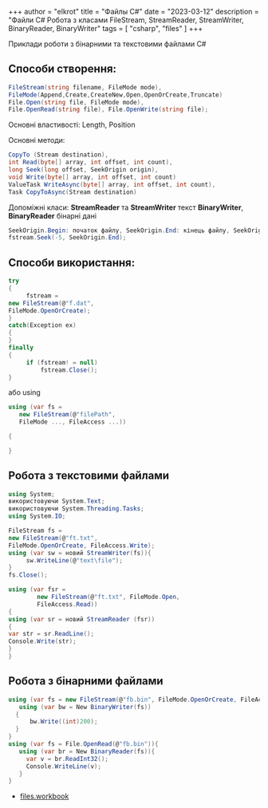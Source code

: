 +++
author = "elkrot"
title = "Файлы C#"
date = "2023-03-12"
description = "Файли C# Робота з класами FileStream, StreamReader, StreamWriter, BinaryReader, BinaryWriter"
tags = [
    "csharp",
	"files"
]
+++
 
Приклади роботи з бінарними та текстовими файлами C# <!--more-->

Способи створення:
-----------------
```csharp
FileStream(string filename, FileMode mode),
FileMode(Append,Create,CreateNew,Open,OpenOrCreate,Truncate)
File.Open(string file, FileMode mode),
File.OpenRead(string file), File.OpenWrite(string file);
```
Основні властивості: Length, Position

Основні методи: 
```csharp
CopyTo (Stream destination),
int Read(byte[] array, int offset, int count),
long Seek(long offset, SeekOrigin origin),
void Write(byte[] array, int offset, int count)
ValueTask WriteAsync(byte[] array, int offset, int count),
Task CopyToAsync(Stream destination)
```
Допоміжні класи: **StreamReader** та **StreamWriter** текст
**BinaryWriter**, **BinaryReader** бінарні дані
```csharp
SeekOrigin.Begin: початок файлу, SeekOrigin.End: кінець файлу, SeekOrigin.Current: поточна позиція у файлі
fstream.Seek(-5, SeekOrigin.End);
```
Способи використання:
----------------------
```csharp
try
{
     fstream =
new FileStream(@"f.dat",
FileMode.OpenOrCreate);
}
catch(Exception ex)
{
}
finally
{
     if (fstream! = null)
         fstream.Close();
}
```
або using
```csharp
using (var fs =
   new FileStream(@"filePath",
   FileMode ..., FileAccess ...))

{

}
````


## Робота з текстовими файлами

```csharp
using System;
використовуючи System.Text;
використовуючи System.Threading.Tasks;
using System.IO;

FileStream fs =
new FileStream(@"ft.txt",
FileMode.OpenOrCreate, FileAccess.Write);
using (var sw = новий StreamWriter(fs)){
     sw.WriteLine(@"text\file");
}
fs.Close();

using (var fsr =
        new FileStream(@"ft.txt", FileMode.Open,
        FileAccess.Read))
{
using (var sr = новий StreamReader (fsr))
{
var str = sr.ReadLine();
Console.Write(str);
}
}
```

## Робота з бінарними файлами

```csharp
using (var fs = new FileStream(@"fb.bin", FileMode.OpenOrCreate, FileAccess.Write)){
   using (var bw = New BinaryWriter(fs))
  {
      bw.Write((int)200);
  }
}
using (var fs = File.OpenRead(@"fb.bin")){
   using (var br = New BinaryReader(fs)){
     var v = br.ReadInt32();
     Console.WriteLine(v);
   }
}
```
- [files.workbook](https://drive.google.com/file/d/1kcefBU4FVkmcGuIkhRxE_G0GRcQ31eWX/view?usp=sharing)


